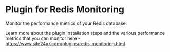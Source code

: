 
Plugin for Redis Monitoring
===========================

Monitor the performance metrics of your Redis database. 

Learn more about the plugin installation steps and the various performance metrics that you can monitor here - https://www.site24x7.com/plugins/redis-monitoring.html
